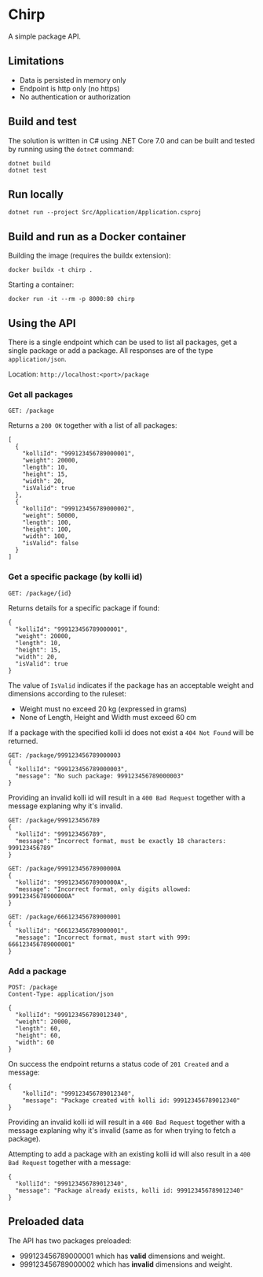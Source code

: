 # Chirp

A simple package API.

## Limitations
- Data is persisted in memory only
- Endpoint is http only (no https)
- No authentication or authorization

## Build and test
The solution is written in C# using .NET Core 7.0 and can be built and tested by running using the `dotnet` command:
```
dotnet build
dotnet test
```

## Run locally
```
dotnet run --project Src/Application/Application.csproj
```

## Build and run as a Docker container

Building the image (requires the buildx extension):
```
docker buildx -t chirp .
```

Starting a container:
```
docker run -it --rm -p 8000:80 chirp
```

## Using the API
There is a single endpoint which can be used to list all packages, get a single package or add a package. All responses are of the type `application/json`.

Location: `http://localhost:<port>/package`

### Get all packages
```
GET: /package
```
Returns a `200 OK` together with a list of all packages:
```
[
  {
    "kolliId": "999123456789000001",
    "weight": 20000,
    "length": 10,
    "height": 15,
    "width": 20,
    "isValid": true
  },
  {
    "kolliId": "999123456789000002",
    "weight": 50000,
    "length": 100,
    "height": 100,
    "width": 100,
    "isValid": false
  }
]
```

### Get a specific package (by kolli id)
```
GET: /package/{id}
```
Returns details for a specific package if found:
```
{
  "kolliId": "999123456789000001",
  "weight": 20000,
  "length": 10,
  "height": 15,
  "width": 20,
  "isValid": true
}
```
The value of `IsValid` indicates if the package has an acceptable weight and dimensions according to the ruleset:
- Weight must no exceed 20 kg (expressed in grams)
- None of Length, Height and Width must exceed 60 cm

If a package with the specified kolli id does not exist a `404 Not Found` will be returned.
```
GET: /package/999123456789000003
{
  "kolliId": "999123456789000003",
  "message": "No such package: 999123456789000003"
}
```

Providing an invalid kolli id will result in a `400 Bad Request` together with a message explaning why it's invalid.
```
GET: /package/999123456789
{
  "kolliId": "999123456789",
  "message": "Incorrect format, must be exactly 18 characters: 999123456789"
}
```
```
GET: /package/99912345678900000A
{
  "kolliId": "99912345678900000A",
  "message": "Incorrect format, only digits allowed: 99912345678900000A"
}
```
```
GET: /package/666123456789000001
{
  "kolliId": "666123456789000001",
  "message": "Incorrect format, must start with 999: 666123456789000001"
}
```

### Add a package
```
POST: /package
Content-Type: application/json

{
  "kolliId": "999123456789012340",
  "weight": 20000,
  "length": 60,
  "height": 60,
  "width": 60
}
```
On success the endpoint returns a status code of `201 Created` and a message:
```
{
    "kolliId": "999123456789012340",
    "message": "Package created with kolli id: 999123456789012340"
}
```
Providing an invalid kolli id will result in a `400 Bad Request` together with a message explaning why it's invalid (same as for when trying to fetch a package).

Attempting to add a package with an existing kolli id will also result in a `400 Bad Request` together with a message:
```
{
  "kolliId": "999123456789012340",
  "message": "Package already exists, kolli id: 999123456789012340"
}
```

## Preloaded data
The API has two packages preloaded:
- 999123456789000001 which has **valid** dimensions and weight.
- 999123456789000002 which has **invalid** dimensions and weight.
